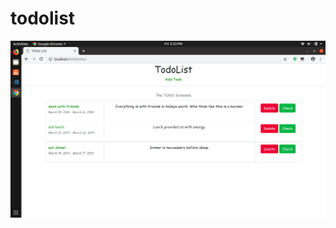 # todolist
![alt text](https://github.com/rahul-1903/todolist/blob/master/Screenshot%20from%202019-03-15%2017-23-44.png)
